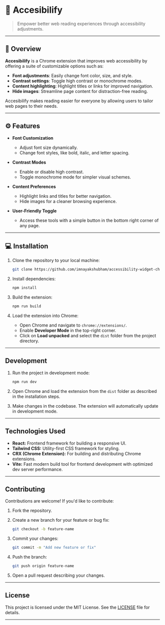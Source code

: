 # 🌟 Accesibilify  
> Empower better web reading experiences through accessibility adjustments.

---

## 🚀 Overview  

**Accesibilify** is a Chrome extension that improves web accessibility by offering a suite of customizable options such as:  

- **Font adjustments**: Easily change font color, size, and style.  
- **Contrast settings**: Toggle high contrast or monochrome modes.  
- **Content highlighting**: Highlight titles or links for improved navigation.  
- **Hide images**: Streamline page content for distraction-free reading.

Accesibilify makes reading easier for everyone by allowing users to tailor web pages to their needs.

---

## ⚙️ Features  

- **Font Customization**  
  - Adjust font size dynamically.  
  - Change font styles, like bold, italic, and letter spacing.  

- **Contrast Modes**  
  - Enable or disable high contrast.  
  - Toggle monochrome mode for simpler visual schemes.

- **Content Preferences**  
  - Highlight links and titles for better navigation.  
  - Hide images for a cleaner browsing experience.

- **User-Friendly Toggle**  
  - Access these tools with a simple button in the bottom right corner of any page.

---

## 💻 Installation  

1. Clone the repository to your local machine:  
   ```bash
   git clone https://github.com/imnayakshubham/accessibility-widget-chrome-extension.git

2. Install dependencies:

   ```bash
   npm install
   ```

3. Build the extension:

   ```bash
   npm run build
   ```

4. Load the extension into Chrome:
   - Open Chrome and navigate to `chrome://extensions/`.
   - Enable **Developer Mode** in the top-right corner.
   - Click on **Load unpacked** and select the `dist` folder from the project directory.

---

## Development

1. Run the project in development mode:

   ```bash
   npm run dev
   ```

2. Open Chrome and load the extension from the `dist` folder as described in the installation steps.
3. Make changes in the codebase. The extension will automatically update in development mode.

---

## Technologies Used

- **React:** Frontend framework for building a responsive UI.
- **Tailwind CSS:** Utility-first CSS framework for styling.
- **CRX (Chrome Extension):** For building and distributing Chrome extensions.
- **Vite:** Fast modern build tool for frontend development with optimized dev server performance.

---

## Contributing

Contributions are welcome! If you'd like to contribute:

1. Fork the repository.
2. Create a new branch for your feature or bug fix:

   ```bash
   git checkout -b feature-name
   ```

3. Commit your changes:

   ```bash
   git commit -m "Add new feature or fix"
   ```

4. Push the branch:

   ```bash
   git push origin feature-name
   ```

5. Open a pull request describing your changes.

---

## License

This project is licensed under the MIT License. See the [LICENSE](LICENSE) file for details.

---
